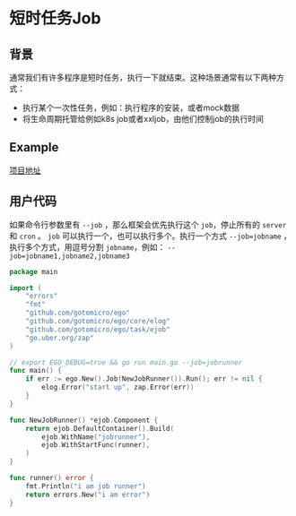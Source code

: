 # 短时任务Job
## 背景
通常我们有许多程序是短时任务，执行一下就结束。这种场景通常有以下两种方式：
* 执行某个一次性任务，例如：执行程序的安装，或者mock数据
* 将生命周期托管给例如k8s job或者xxljob，由他们控制job的执行时间

## Example
[项目地址](https://github.com/gotomicro/ego/tree/master/example/task/job)

## 用户代码
如果命令行参数里有 ``--job`` ，那么框架会优先执行这个 ``job``，停止所有的 ``server`` 和  ``cron`` 。 ``job`` 可以执行一个，也可以执行多个。执行一个方式 ``--job=jobname`` ，执行多个方式，用逗号分割 ``jobname``，例如： ``--job=jobname1,jobname2,jobname3``

```go
package main

import (
	"errors"
	"fmt"
	"github.com/gotomicro/ego"
	"github.com/gotomicro/ego/core/elog"
	"github.com/gotomicro/ego/task/ejob"
	"go.uber.org/zap"
)

// export EGO_DEBUG=true && go run main.go --job=jobrunner
func main() {
	if err := ego.New().Job(NewJobRunner()).Run(); err != nil {
		elog.Error("start up", zap.Error(err))
	}
}

func NewJobRunner() *ejob.Component {
	return ejob.DefaultContainer().Build(
		ejob.WithName("jobrunner"),
		ejob.WithStartFunc(runner),
	)
}

func runner() error {
	fmt.Println("i am job runner")
	return errors.New("i am error")
}
``` 